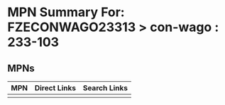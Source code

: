



# MPN Summary For: FZECONWAGO23313 > con-wago : 233-103

## MPNs
  

|MPN|Direct Links|Search Links|
| :--- | :--- | :--- |
||||
